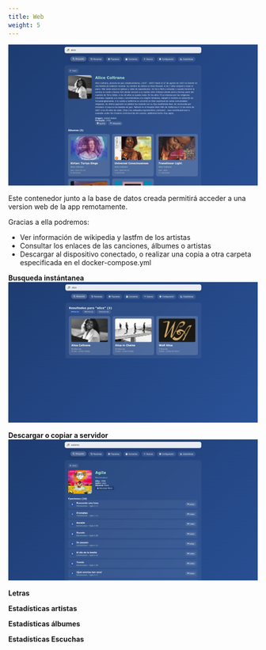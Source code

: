 ```yaml
---
title: Web
weight: 5
---
```


![Pasted image 20250604153713.png](Pasted-image-20250604153713.png)

Este contenedor junto a la base de datos creada permitirá acceder a una version web de la app remotamente.

Gracias a ella podremos:
- Ver información de wikipedia y lastfm de los artistas
- Consultar los enlaces de las canciones, álbumes o artistas
- Descargar al dispositivo conectado, o realizar una copia a otra carpeta especificada en el docker-compose.yml 

**Busqueda instántanea**
![Pasted image 20250604153643.png](Pasted-image-20250604153643.png)

**Descargar o copiar a servidor**
![Pasted image 20250604154010.png](Pasted-image-20250604154010.png)

**Letras**

**Estadísticas artistas**

**Estadísticas álbumes**

**Estadísticas Escuchas**

